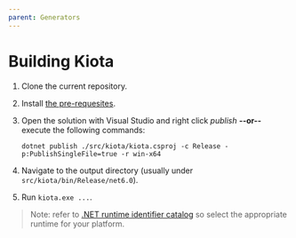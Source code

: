 ```yaml
---
parent: Generators
---
```


# Building Kiota

1. Clone the current repository.
1. Install [the pre-requesites](./tool.md).
1. Open the solution with Visual Studio and right click *publish* **--or--** execute the following commands:

    ```Shell
    dotnet publish ./src/kiota/kiota.csproj -c Release -p:PublishSingleFile=true -r win-x64
    ```

1. Navigate to the output directory (usually under `src/kiota/bin/Release/net6.0`).
1. Run `kiota.exe ...`.

> Note: refer to [.NET runtime identifier catalog](https://docs.microsoft.com/en-us/dotnet/core/rid-catalog) so select the appropriate runtime for your platform.
